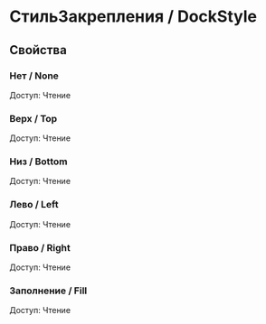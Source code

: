 # СтильЗакрепления / DockStyle

## Свойства
    
### Нет / None
Доступ: Чтение

### Верх / Top
Доступ: Чтение

### Низ / Bottom
Доступ: Чтение

### Лево / Left
Доступ: Чтение

### Право / Right
Доступ: Чтение

### Заполнение / Fill
Доступ: Чтение